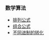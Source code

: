 ### 数学算法
 - [排列公式](./permutations.cpp)
 - [组合公式](./combination.cpp)
 - [不同进制的转化](./binaryConversion.cpp)